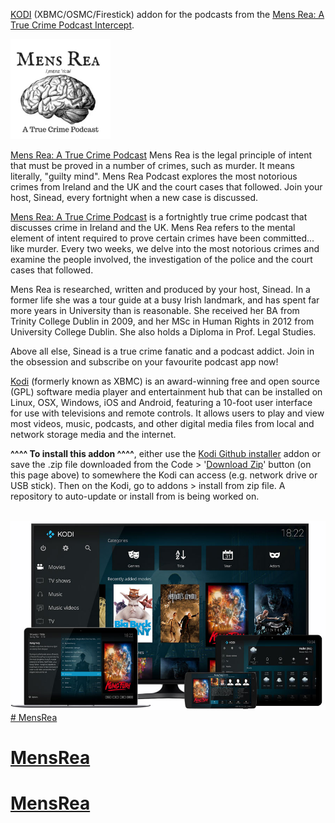 <a href="https://kodi.tv">KODI<a> (XBMC/OSMC/Firestick) addon for the podcasts from the <a href="https://mensreapod.com/">Mens Rea: A True Crime Podcast Intercept</a>.<br>

<img src="https://github.com/leopheard/mensrea/blob/master/resources/media/icon.jpg?raw=true" width="160" height="160" alt="Mens Rea"><br>

<a href="https://mensreapod.com/">Mens Rea: A True Crime Podcast</a> Mens Rea is the legal principle of intent that must be proved in a number of crimes, such as murder. It means literally, "guilty mind". Mens Rea Podcast explores the most notorious crimes from Ireland and the UK and the court cases that followed. Join your host, Sinead, every fortnight when a new case is discussed.

<a href="https://mensreapod.com/">Mens Rea: A True Crime Podcast</a> is a fortnightly true crime podcast that discusses crime in Ireland and the UK. Mens Rea refers to the mental element of intent required to prove certain crimes have been committed... like murder. Every two weeks, we delve into the most notorious crimes and examine the people involved, the investigation of the police and the court cases that followed.<br>

Mens Rea is researched, written and produced by your host, Sinead. In a former life she was a tour guide at a busy Irish landmark, and has spent far more years in University than is reasonable. She received her BA from Trinity College Dublin in 2009, and her MSc in Human Rights in 2012 from University College Dublin. She also holds a Diploma in Prof. Legal Studies.<br>

Above all else, Sinead is a true crime fanatic and a podcast addict. Join in the obsession and subscribe on your favourite podcast app now!<br>

<a href="https://www.kodi.tv">Kodi</a> (formerly known as XBMC) is an award-winning free and open source (GPL) software media player and entertainment hub that can be installed on Linux, OSX, Windows, iOS and Android, featuring a 10-foot user interface for use with televisions and remote controls. It allows users to play and view most videos, music, podcasts, and other digital media files from local and network storage media and the internet.<br>

<b>^^^^ To install this addon ^^^^</b>, either use the <a href="https://www.tvaddons.co/github-browser-kodi/">Kodi Github installer</a> addon or save the .zip file downloaded from the Code > '<a href="https://github.com/leopheard/MensRea/archive/refs/heads/master.zip">Download Zip</a>' button (on this page above) to somewhere the Kodi can access (e.g. network drive or USB stick). Then on the Kodi, go to addons > install from zip file. A repository to auto-update or install from is being worked on.<br>

<br><a href="https://www.kodi.tv"><img src="https://github.com/leopheard/Audio-Podcasts/blob/master/resources/media/about--devices.jpg?raw=true"># MensRea
# MensRea
# MensRea
